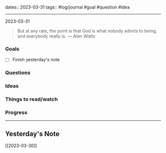 dates:: 2023-03-31
tags:: #log/journal #goal #question #idea

---
2023-03-31

> But at any rate, the point is that God is what nobody admits to being, and everybody really is.
> — <cite>Alan Watts</cite>

### Goals 

- [ ] Finish yesterday's note


### Questions



### Ideas



### Things to read/watch



### Progress




---
## Yesterday's Note

[[2023-03-30]]


